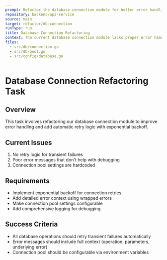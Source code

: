 ```yaml
---
prompt: Refactor the database connection module for better error handling
repository: backend/api-service
source: main
target: refactor/db-connection
runType: run
title: Database Connection Refactoring
context: The current database connection module lacks proper error handling and retry logic
files:
  - src/db/connection.go
  - src/db/pool.go
  - src/config/database.go
---
```


# Database Connection Refactoring Task

## Overview
This task involves refactoring our database connection module to improve error handling and add automatic retry logic with exponential backoff.

## Current Issues
1. No retry logic for transient failures
2. Poor error messages that don't help with debugging
3. Connection pool settings are hardcoded

## Requirements
- Implement exponential backoff for connection retries
- Add detailed error context using wrapped errors
- Make connection pool settings configurable
- Add comprehensive logging for debugging

## Success Criteria
- All database operations should retry transient failures automatically
- Error messages should include full context (operation, parameters, underlying error)
- Connection pool should be configurable via environment variables